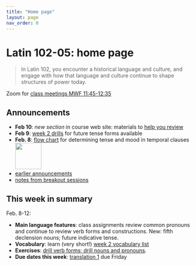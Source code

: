```yaml
---
title: "Home page"
layout: page
nav_order: 0
---
```




# Latin 102-05: home page

> In Latin 102, you encounter a historical language and culture, and engage with how that language and culture continue to shape structures of power today.

Zoom for [class meetings MWF 11:45-12:35](https://holycross.zoom.us/j/91307359728?pwd=YUNYUDNjTGE2YVpzRmR1VjQ1VFRVQT09)



## Announcements


- **Feb 10**: *new section* in course web site:  materials to [help you review](../review/)
- **Feb 9**: [week 2 drills](./checklist/drills/week2/) for future tense forms available
- **Feb. 8**:  [flow chart](./imgs/sot.png) for determining tense and mood in temporal clauses<br/> [<img src="./imgs/sot.png" width="70">](./imgs/sot.png)
- [earlier announcements](./oldnews/)
- [notes from breakout sessions](./breakouts/)

## This week in summary

Feb. 8-12:

- **Main language features**: class assignments review common pronouns and continue to review verb forms and constructions. New: fifth declension nouns; future indicative tense.
- **Vocabulary**: learn (very short!) [week 2 vocabulary list](./vocabulary/week2/)
- **Exercises**: [drill verb forms; drill nouns and pronouns](./checklist/drills/week2/).
- **Due dates this week**:  [translation 1](./checklist/translation1/) due Friday



